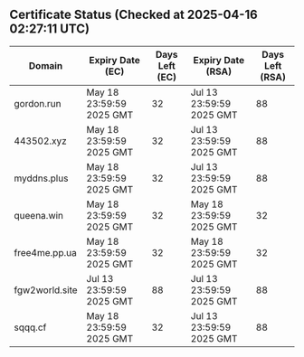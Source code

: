 ## Certificate Status (Checked at 2025-04-16 02:27:11 UTC)
| Domain | Expiry Date (EC) | Days Left (EC) | Expiry Date (RSA) | Days Left (RSA) |
|--------|-------------------|----------------|--------------------|--------------------|
| gordon.run | May 18 23:59:59 2025 GMT | 32 | Jul 13 23:59:59 2025 GMT | 88 |
| 443502.xyz | May 18 23:59:59 2025 GMT | 32 | Jul 13 23:59:59 2025 GMT | 88 |
| myddns.plus | May 18 23:59:59 2025 GMT | 32 | Jul 13 23:59:59 2025 GMT | 88 |
| queena.win | May 18 23:59:59 2025 GMT | 32 | May 18 23:59:59 2025 GMT | 32 |
| free4me.pp.ua | May 18 23:59:59 2025 GMT | 32 | May 18 23:59:59 2025 GMT | 32 |
| fgw2world.site | Jul 13 23:59:59 2025 GMT | 88 | Jul 13 23:59:59 2025 GMT | 88 |
| sqqq.cf | May 18 23:59:59 2025 GMT | 32 | Jul 13 23:59:59 2025 GMT | 88 |
